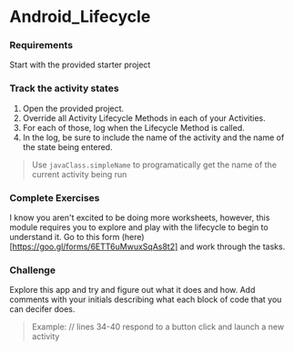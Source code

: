 # Android_Lifecycle

### Requirements
Start with the provided starter project

### Track the activity states
1. Open the provided project.
2. Override all Activity Lifecycle Methods in each of your Activities.
3. For each of those, log when the Lifecycle Method is called.
4. In the log, be sure to include the name of the activity and the name of the state being entered.
> Use `javaClass.simpleName` to programatically get the name of the current activity being run

### Complete Exercises
I know you aren't excited to be doing more worksheets, however, this module requires you to explore and play with the lifecycle to begin to understand it.
Go to this form (here)[https://goo.gl/forms/6ETT6uMwuxSqAs8t2] and work through the tasks.

### Challenge
Explore this app and try and figure out what it does and how. Add comments with your initials describing what each block of code that you can decifer does.

> Example: // lines 34-40 respond to a button click and launch a new activity
